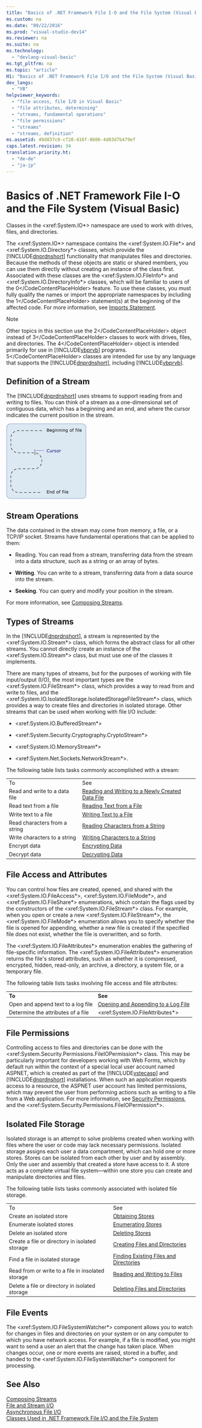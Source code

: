 ```yaml
---
title: "Basics of .NET Framework File I-O and the File System (Visual Basic)"
ms.custom: na
ms.date: "09/22/2016"
ms.prod: "visual-studio-dev14"
ms.reviewer: na
ms.suite: na
ms.technology: 
  - "devlang-visual-basic"
ms.tgt_pltfrm: na
ms.topic: "article"
H1: "Basics of .NET Framework File I/O and the File System (Visual Basic)"
dev_langs: 
  - "VB"
helpviewer_keywords: 
  - "file access, file I/O in Visual Basic"
  - "file attributes, determining"
  - "streams, fundamental operations"
  - "file permissions"
  - "streams"
  - "streams, definition"
ms.assetid: 49d837c0-cf28-416f-8606-4d83d7b479ef
caps.latest.revision: 34
translation.priority.ht: 
  - "de-de"
  - "ja-jp"
---
```

# Basics of .NET Framework File I-O and the File System (Visual Basic)
Classes in the \<xref:System.IO*> namespace are used to work with drives, files, and directories.  
  
 The \<xref:System.IO*> namespace contains the \<xref:System.IO.File*> and \<xref:System.IO.Directory*> classes, which provide the [!INCLUDE[dnprdnshort](../vs140/includes/dnprdnshort_md.md)] functionality that manipulates files and directories. Because the methods of these objects are static or shared members, you can use them directly without creating an instance of the class first. Associated with these classes are the \<xref:System.IO.FileInfo*> and \<xref:System.IO.DirectoryInfo*> classes, which will be familiar to users of the <CodeContentPlaceHolder>0\</CodeContentPlaceHolder> feature. To use these classes, you must fully qualify the names or import the appropriate namespaces by including the <CodeContentPlaceHolder>1\</CodeContentPlaceHolder> statement(s) at the beginning of the affected code. For more information, see [Imports Statement](../vs140/imports-statement--.net-namespace-and-type-.md).  
  
> [!NOTE]
>  Other topics in this section use the <CodeContentPlaceHolder>2\</CodeContentPlaceHolder> object instead of <CodeContentPlaceHolder>3\</CodeContentPlaceHolder> classes to work with drives, files, and directories. The <CodeContentPlaceHolder>4\</CodeContentPlaceHolder> object is intended primarily for use in [!INCLUDE[vbprvb](../vs140/includes/vbprvb_md.md)] programs. <CodeContentPlaceHolder>5\</CodeContentPlaceHolder> classes are intended for use by any language that supports the [!INCLUDE[dnprdnshort](../vs140/includes/dnprdnshort_md.md)], including [!INCLUDE[vbprvb](../vs140/includes/vbprvb_md.md)].  
  
## Definition of a Stream  
 The [!INCLUDE[dnprdnshort](../vs140/includes/dnprdnshort_md.md)] uses streams to support reading from and writing to files. You can think of a stream as a one-dimensional set of contiguous data, which has a beginning and an end, and where the cursor indicates the current position in the stream.  
  
 ![Cursor shows current position in the filestream.](../vs140/media/filestream.gif "FileStream")  
  
## Stream Operations  
 The data contained in the stream may come from memory, a file, or a TCP/IP socket. Streams have fundamental operations that can be applied to them:  
  
-   Reading. You can read from a stream, transferring data from the stream into a data structure, such as a string or an array of bytes.  
  
-   **Writing**. You can write to a stream, transferring data from a data source into the stream.  
  
-   **Seeking**. You can query and modify your position in the stream.  
  
 For more information, see [Composing Streams](assetId:///da761658-a535-4f26-a452-b30df47f73d5).  
  
## Types of Streams  
 In the [!INCLUDE[dnprdnshort](../vs140/includes/dnprdnshort_md.md)], a stream is represented by the \<xref:System.IO.Stream*> class, which forms the abstract class for all other streams. You cannot directly create an instance of the \<xref:System.IO.Stream*> class, but must use one of the classes it implements.  
  
 There are many types of streams, but for the purposes of working with file input/output (I/O), the most important types are the \<xref:System.IO.FileStream*> class, which provides a way to read from and write to files, and the \<xref:System.IO.IsolatedStorage.IsolatedStorageFileStream*> class, which provides a way to create files and directories in isolated storage. Other streams that can be used when working with file I/O include:  
  
-   \<xref:System.IO.BufferedStream*>  
  
-   \<xref:System.Security.Cryptography.CryptoStream*>  
  
-   \<xref:System.IO.MemoryStream*>  
  
-   \<xref:System.Net.Sockets.NetworkStream*>.  
  
 The following table lists tasks commonly accomplished with a stream:  
  
|||  
|-|-|  
|To|See|  
|Read and write to a data file|[Reading and Writing to a Newly Created Data File](assetId:///e209d949-31e8-44ea-8e38-87f9093f3093)|  
|Read text from a file|[Reading Text from a File](assetId:///ed180baa-dfc6-4c69-a725-46e87edafb27)|  
|Write text to a file|[Writing Text to a File](assetId:///060cbe06-2adf-4337-9e7b-961a5c840208)|  
|Read characters from a string|[Reading Characters from a String](assetId:///27ea5e52-6db8-42d8-980a-50bcfc7fd270)|  
|Write characters to a string|[Writing Characters to a String](assetId:///1222cbeb-0760-44bf-9888-914a2a37174b)|  
|Encrypt data|[Encrypting Data](assetId:///7ecce51f-db5f-4bd4-9321-cceb6fcb2a77)|  
|Decrypt data|[Decrypting Data](assetId:///9b266b6c-a9b2-4d20-afd8-b3a0d8fd48a0)|  
  
## File Access and Attributes  
 You can control how files are created, opened, and shared with the \<xref:System.IO.FileAccess*>, \<xref:System.IO.FileMode*>, and \<xref:System.IO.FileShare*> enumerations, which contain the flags used by the constructors of the \<xref:System.IO.FileStream*> class. For example, when you open or create a new \<xref:System.IO.FileStream*>, the \<xref:System.IO.FileMode*> enumeration allows you to specify whether the file is opened for appending, whether a new file is created if the specified file does not exist, whether the file is overwritten, and so forth.  
  
 The \<xref:System.IO.FileAttributes*> enumeration enables the gathering of file-specific information. The \<xref:System.IO.FileAttributes*> enumeration returns the file's stored attributes, such as whether it is compressed, encrypted, hidden, read-only, an archive, a directory, a system file, or a temporary file.  
  
 The following table lists tasks involving file access and file attributes:  
  
|||  
|-|-|  
|**To**|**See**|  
|Open and append text to a log file|[Opening and Appending to a Log File](assetId:///74423362-1721-49cb-aa0a-e04005f72a06)|  
|Determine the attributes of a file|\<xref:System.IO.FileAttributes*>|  
  
## File Permissions  
 Controlling access to files and directories can be done with the \<xref:System.Security.Permissions.FileIOPermission*> class. This may be particularly important for developers working with Web Forms, which by default run within the context of a special local user account named ASPNET, which is created as part of the [!INCLUDE[vstecasp](../vs140/includes/vstecasp_md.md)] and [!INCLUDE[dnprdnshort](../vs140/includes/dnprdnshort_md.md)] installations. When such an application requests access to a resource, the ASPNET user account has limited permissions, which may prevent the user from performing actions such as writing to a file from a Web application. For more information, see [Security Permissions](assetId:///b03757b4-e926-4196-b738-3733ced2bda0), and the \<xref:System.Security.Permissions.FileIOPermission*>.  
  
## Isolated File Storage  
 Isolated storage is an attempt to solve problems created when working with files where the user or code may lack necessary permissions. Isolated storage assigns each user a data compartment, which can hold one or more stores. Stores can be isolated from each other by user and by assembly. Only the user and assembly that created a store have access to it. A store acts as a complete virtual file system—within one store you can create and manipulate directories and files.  
  
 The following table lists tasks commonly associated with isolated file storage.  
  
|||  
|-|-|  
|To|See|  
|Create an isolated store|[Obtaining Stores](assetId:///fcb6b178-d526-47c4-b029-e946f880f9db)|  
|Enumerate isolated stores|[Enumerating Stores](assetId:///0fcf279a-f241-48f0-8034-2e3d331f1fcb)|  
|Delete an isolated store|[Deleting Stores](assetId:///3947e333-5af6-4601-b2f1-24d4d6129cf3)|  
|Create a file or directory in isolated storage|[Creating Files and Directories](assetId:///2ca4d2a4-809b-4f00-bc08-bf4a64d3a5c3)|  
|Find a file in isolated storage|[Finding Existing Files and Directories](assetId:///eb28458a-6161-4e7a-9ada-30ef93761b5c)|  
|Read from or write to a file in insolated storage|[Reading and Writing to Files](assetId:///f977ebdc-1b55-475a-bc3d-3376470b08ae)|  
|Delete a file or directory in isolated storage|[Deleting Files and Directories](assetId:///8fcc0dea-435b-4d40-ba4d-ba056265c202)|  
  
## File Events  
 The \<xref:System.IO.FileSystemWatcher*> component allows you to watch for changes in files and directories on your system or on any computer to which you have network access. For example, if a file is modified, you might want to send a user an alert that the change has taken place. When changes occur, one or more events are raised, stored in a buffer, and handed to the \<xref:System.IO.FileSystemWatcher*> component for processing.  
  
## See Also  
 [Composing Streams](assetId:///da761658-a535-4f26-a452-b30df47f73d5)   
 [File and Stream I/O](assetId:///4f4a33a9-66b7-4cd7-a285-4ad3e4276cd2)   
 [Asynchronous File I/O](assetId:///dbdd55e7-d6b9-4f9e-8abb-ab0edd4457f7)   
 [Classes Used in .NET Framework File I/O and the File System](../vs140/classes-used-in-.net-framework-file-i-o-and-the-file-system--visual-basic-.md)